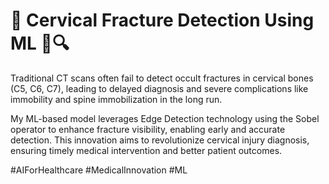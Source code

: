 # 🚀 Cervical Fracture Detection Using ML 🧠🔍

Traditional CT scans often fail to detect occult fractures in cervical bones (C5, C6, C7), leading to delayed diagnosis and severe complications like immobility and spine immobilization in the long run.

My ML-based model leverages Edge Detection technology using the Sobel operator to enhance fracture visibility, enabling early and accurate detection. This innovation aims to revolutionize cervical injury diagnosis, ensuring timely medical intervention and better patient outcomes.

#AIForHealthcare #MedicalInnovation #ML
